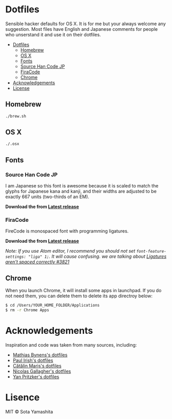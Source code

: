 # Dotfiles

Sensible hacker defaults for OS X. It is for me but your always welcome any suggestion. Most files have English and Japanese comments for people who unserstand it and use it on their dotfiles. 

* [Dotfiles](#dotfiles)
  * [Homebrew](#homebrew)
  * [OS X](#os-x)
  * [Fonts](#fonts)
   * [Source Han Code JP](#source-han-code-jp)
   * [FiraCode](#firacode)
  * [Chrome](#chrome)
* [Acknowledgements](#acknowledgements)
* [License](#license)

## Homebrew

```bash
./brew.sh
```

## OS X

```bash
./.osx
```

## Fonts

### Source Han Code JP

I am Japanese so this font is awesome because it is scaled to match the glyphs for Japanese kana and kanji, and their widths are adjusted to be exactly 667 units (two-thirds of an EM).

**Download the from [Latest release](https://github.com/adobe-fonts/source-han-code-jp/releases/latest)**

### FiraCode

FireCode is monospaced font with programming ligatures. 

**Download the from [Latest release](https://github.com/tonsky/FiraCode/releases/latest)**

_Note: If you use Atom editor, I recommend you should not set `font-feature-settings: "liga" 1;`. It will cause confusing. we are talking about [Ligatures aren't spaced correctly #3821](https://github.com/atom/atom/issues/3821)_

## Chrome

When you launch Chrome, it will install some apps in launchpad. If you do not need them, you can delete them to delete its app directroy below:

```bash
$ cd /Users/YOUR_HOME_FOLDER/Applications
$ rm -r Chrome Apps
```

# Acknowledgements

Inspiration and code was taken from many sources, including:

* [Mathias Bynens's dotfiles](https://github.com/mathiasbynens/dotfiles)
* [Paul Irish's dotfiles](https://github.com/paulirish/dotfiles)
* [Cătălin Mariș's dotfiles](https://github.com/alrra/dotfiles/)
* [Nicolas Gallagher's dotfiles](https://github.com/necolas/dotfiles)
* [Yan Pritzker's dotfiles](https://github.com/skwp/dotfiles/tree/e2f73a0d023400af0ca996737adabff7004aed25)

# Lisence

MIT © Sota Yamashita
